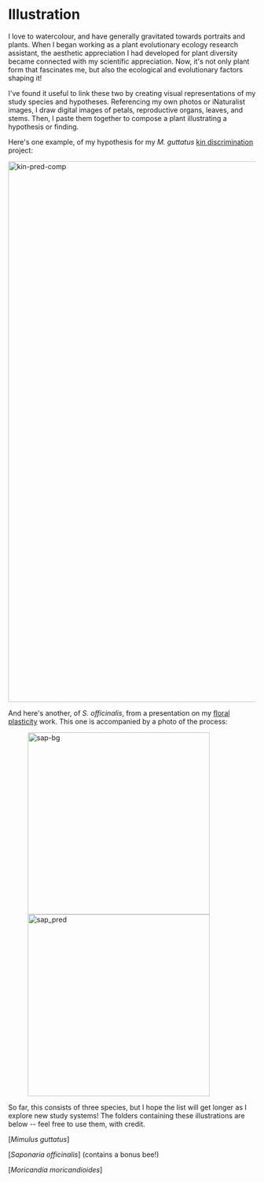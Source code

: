 # Illustration

I love to watercolour, and have generally gravitated towards portraits and plants. When I began working as a plant evolutionary ecology research assistant, the aesthetic appreciation I had developed for plant diversity became connected with my scientific appreciation. Now, it's not only plant form that fascinates me, but also the ecological and evolutionary factors shaping it! 

I've found it useful to link these two by creating visual representations of my study species and hypotheses. Referencing my own photos or iNaturalist images, I draw digital images of petals, reproductive organs, leaves, and stems. Then, I paste them together to compose a plant illustrating a hypothesis or finding. 

Here's one example, of my hypothesis for my _M. guttatus_ [kin discrimination](https://isabeaulewis.github.io/research#kin-discrimination) project:

<img width="1100" align="centre" alt="kin-pred-comp" src="https://github.com/isabeaulewis/isabeaulewis.github.io/assets/122393362/4e1f557e-1f1c-437e-b4bb-41f8c0e138ee">

And here's another, of _S. officinalis_, from a presentation on my [floral plasticity](https://isabeaulewis.github.io/research#floral-plasticity) work. This one is accompanied by a photo of the process:

<figure>
  <img height="370" align="center" alt="sap-bg" src="https://github.com/isabeaulewis/isabeaulewis.github.io/assets/122393362/8c87beb7-c646-43cf-b346-3b02559f79da">
  <img height="370" align="center" alt="sap_pred" src="https://github.com/isabeaulewis/isabeaulewis.github.io/assets/122393362/f80c770a-96af-4251-b254-3df3cc92f91e">
</figure>


So far, this consists of three species, but I hope the list will get longer as I explore new study systems! The folders containing these illustrations are below -- feel free to use them, with credit.

[_Mimulus guttatus_]

[_Saponaria officinalis_] (contains a bonus bee!)

[_Moricandia moricandioides_]



